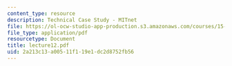 ```yaml
---
content_type: resource
description: Technical Case Study - MITnet
file: https://ol-ocw-studio-app-production.s3.amazonaws.com/courses/15-565j-integrating-esystems-global-information-systems-spring-2002/2a213c13a00511f119e1dc2d8752fb56_lecture12.pdf
file_type: application/pdf
resourcetype: Document
title: lecture12.pdf
uid: 2a213c13-a005-11f1-19e1-dc2d8752fb56
---
```

